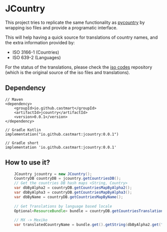 # JCountry

This project tries to replicate the same functionality as [pycountry](https://github.com/flyingcircusio/pycountry) by wrapping iso files and provide a programatic interface.

This will help having a quick source for translations of country names, and the extra information provided by:
- ISO 3166-1 (Countries)
- ISO 639-2 (Languages)

For the status of the translations, please check the [iso codes](https://github.com/sailfishos-mirror/iso-codes) repository (which is the original source of the iso files and translations).

## Dependency
```
// Maven
<dependency>
    <groupId>io.github.castmart</groupId>
    <artifactId>jcountry</artifactId>
    <version>0.0.1</version>
</dependency>
```
```
// Gradle Kotlin
implementation("io.github.castmart:jcountry:0.0.1")
```
```
// Gradle short
implementation 'io.github.castmart:jcountry:0.0.1'
```
## How to use it?
```java
    JCountry jcountry = new JCountry();
    CountryDB countryDB = jcountry.getCountriesDB();
    // Get the countries DB hash maps <String, Country>
    var dbByAlpha2 = countryDB.getCountriesMapByAlpha2();
    var dbByAlpha3 = countryDB.getCountriesMapByAlpha3();
    var dbByName = countryDB.getCountriesMapByName();
    
    // Get Translations by language based locale 
    Optional<ResourceBundle> bundle = countryDB.getCountriesTranslations(Locale.GERMAN);
    
    // MX -> Mexiko
    var translatedCountryName = bundle.get().getString(dbByAlpha2.get("MX").getName());
```